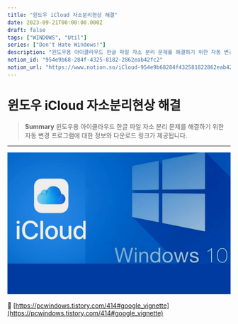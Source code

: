 ```yaml
---
title: "윈도우 iCloud 자소분리현상 해결"
date: 2023-09-21T00:00:00.000Z
draft: false
tags: ["WINDOWS", "Util"]
series: ["Don't Hate Windows!"]
description: "윈도우용 아이클라우드 한글 파일 자소 분리 문제를 해결하기 위한 자동 변경 프로그램에 대한 정보와 다운로드 링크가 제공됩니다."
notion_id: "954e9b68-284f-4325-8182-2862eab42fc2"
notion_url: "https://www.notion.so/iCloud-954e9b68284f432581822862eab42fc2"
---
```


# 윈도우 iCloud 자소분리현상 해결

> **Summary**
> 윈도우용 아이클라우드 한글 파일 자소 분리 문제를 해결하기 위한 자동 변경 프로그램에 대한 정보와 다운로드 링크가 제공됩니다.

---


![Image](image_e429a586d5a0.png)

🔗 [https://pcwindows.tistory.com/414#google_vignette](https://pcwindows.tistory.com/414#google_vignette)


